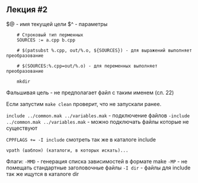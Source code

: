 
## Лекция #2

$@ - имя текущей цели
$^ - параметры

```make 
    # Строковый тип перменных 
    SOURCES := a.cpp b.cpp

    # $(patsubst %.cpp, out/%.o, ${SOURCES}) - для выражений выполняет преобразование

    # $(SOURCES:%.cpp=out/%.o) - для переменных выполняет преобразование

    mkdir
```

Фальшивая цель - не предполагает файл с таким именем (сл. 22)

Если запустим `make clean` проверит, что не запускали ранее.

`include ../common.mak ../variables.mak` - подключение файлов
`-include ../common.mak ../variables.mak` - можно подключать файлы которые не существуют

`CPPFLAGS += -I include` смотреть так же в каталоге include

`vpath (шаблон) (каталоги, в которых искать)...`

Флаги:
    `-MMD` - генерация списка зависимостей в формате make
    `-MP` - не помещать стандартные заголовочные файлы
    `-I dir` - файлы для include так же ищутся в каталоге dir